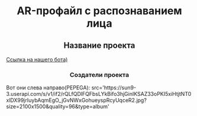 <h1 align="center">AR-профайл с распознаванием лица</h1>
<h2 align="center">Название проекта</h2>
<a href="https://t.me/ProProfiling_bot">Ссылка на нашего бота)</a>
<h3 align="center">Создатели проекта</h3>
Вот они слева направо(PEPEGA):
<img>src='https://sun9-3.userapi.com/s/v1/if2/rQLfQDlFQFbsLYkBifo3hjGinIKSAZ33oPKI5xiHtjtNT0xlDX99jrIuybAqmEgO_jGvNWxGohueyspRcyUqceR2.jpg?size=2100x1500&quality=96&type=album'</img>

